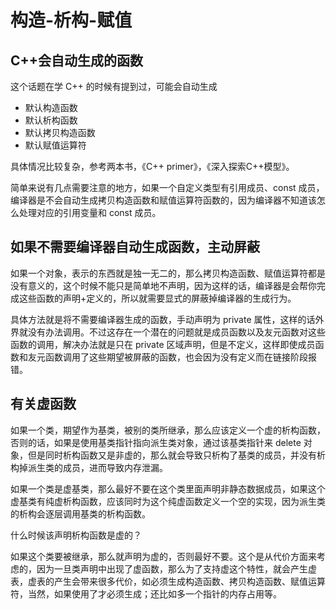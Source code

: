 # 构造-析构-赋值

## C++会自动生成的函数

这个话题在学 C++ 的时候有提到过，可能会自动生成

- 默认构造函数
- 默认析构函数
- 默认拷贝构造函数
- 默认赋值运算符

具体情况比较复杂，参考两本书，《C++ primer》，《深入探索C++模型》。

简单来说有几点需要注意的地方，如果一个自定义类型有引用成员、const 成员，编译器是不会自动生成拷贝构造函数和赋值运算符函数的，因为编译器不知道该怎么处理对应的引用变量和 const 成员。

## 如果不需要编译器自动生成函数，主动屏蔽

如果一个对象，表示的东西就是独一无二的，那么拷贝构造函数、赋值运算符都是没有意义的，这个时候不能只是简单地不声明，因为这样的话，编译器是会帮你完成这些函数的声明+定义的，所以就需要显式的屏蔽掉编译器的生成行为。

具体方法就是将不需要编译器生成的函数，手动声明为 private 属性，这样的话外界就没有办法调用。不过这存在一个潜在的问题就是成员函数以及友元函数对这些函数的调用，解决办法就是只在 private 区域声明，但是不定义，这样即使成员函数和友元函数调用了这些期望被屏蔽的函数，也会因为没有定义而在链接阶段报错。

## 有关虚函数

如果一个类，期望作为基类，被别的类所继承，那么应该定义一个虚的析构函数，否则的话，如果是使用基类指针指向派生类对象，通过该基类指针来 delete 对象，但是同时析构函数又是非虚的，那么就会导致只析构了基类的成员，并没有析构掉派生类的成员，进而导致内存泄漏。

如果一个类是虚基类，那么最好不要在这个类里面声明非静态数据成员，如果这个虚基类有纯虚析构函数，应该同时为这个纯虚函数定义一个空的实现，因为派生类的析构会逐层调用基类的析构函数。

什么时候该声明析构函数是虚的？

如果这个类要被继承，那么就声明为虚的，否则最好不要。这个是从代价方面来考虑的，因为一旦类声明中出现了虚函数，那么为了支持虚这个特性，就会产生虚表，虚表的产生会带来很多代价，如必须生成构造函数、拷贝构造函数、赋值运算符，当然，如果使用了才必须生成；还比如多一个指针的内存占用等。